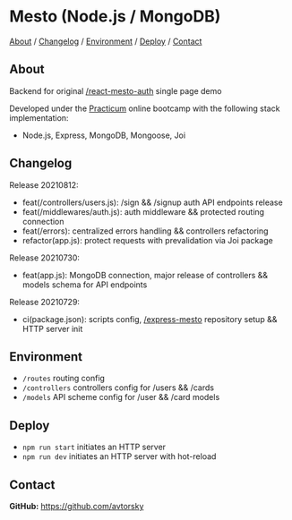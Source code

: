 # Mesto (Node.js / MongoDB) 

[About](#about) /
[Changelog](#changelog) /
[Environment](#environment) /
[Deploy](#deploy) /
[Contact](#contact)

## About
Backend for original <a href="https://github.com/avtorsky/react-mesto-auth" target="_blank">/react-mesto-auth</a> single page demo

Developed under the [Practicum](https://practicum.yandex.com/web/) online bootcamp with the following stack implementation:
* Node.js, Express, MongoDB, Mongoose, Joi

## Changelog
Release 20210812:
* feat(/controllers/users.js): /sign && /signup auth API endpoints release
* feat(/middlewares/auth.js): auth middleware && protected routing connection
* feat(/errors): centralized errors handling && controllers refactoring
* refactor(app.js): protect requests with prevalidation via Joi package

Release 20210730:
* feat(app.js): MongoDB connection, major release of controllers && models schema for API endpoints

Release 20210729:
* ci(package.json): scripts config, <a href="https://github.com/avtorsky/express-mesto" target="_blank">/express-mesto</a> repository setup && HTTP server init

## Environment
* `/routes` routing config
* `/controllers` controllers config for /users && /cards
* `/models` API scheme config for /user && /card models

## Deploy
* `npm run start` initiates an HTTP server
* `npm run dev` initiates an HTTP server with hot-reload

## Contact
__GitHub:__ <a href="https://github.com/avtorsky" target="_blank">https://github.com/avtorsky</a>
